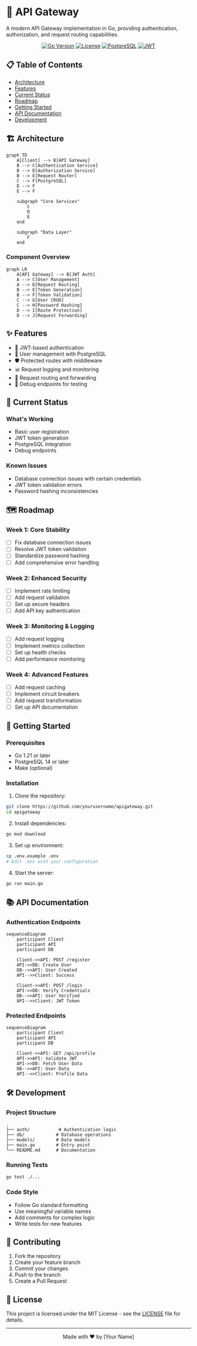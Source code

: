 # 🚀 API Gateway

A modern API Gateway implementation in Go, providing authentication, authorization, and request routing capabilities.

<div align="center">

[![Go Version](https://img.shields.io/badge/Go-1.21-blue.svg)](https://golang.org)
[![License](https://img.shields.io/badge/License-MIT-green.svg)](LICENSE)
[![PostgreSQL](https://img.shields.io/badge/PostgreSQL-14-blue.svg)](https://www.postgresql.org)
[![JWT](https://img.shields.io/badge/JWT-Auth-orange.svg)](https://jwt.io)

</div>

## 📋 Table of Contents
- [Architecture](#-architecture)
- [Features](#-features)
- [Current Status](#-current-status)
- [Roadmap](#-roadmap)
- [Getting Started](#-getting-started)
- [API Documentation](#-api-documentation)
- [Development](#-development)

## 🏗 Architecture

```mermaid
graph TD
    A[Client] --> B[API Gateway]
    B --> C[Authentication Service]
    B --> D[Authorization Service]
    B --> E[Request Router]
    C --> F[PostgreSQL]
    D --> F
    E --> F
    
    subgraph "Core Services"
        C
        D
        E
    end
    
    subgraph "Data Layer"
        F
    end
```

### Component Overview

```mermaid
graph LR
    A[API Gateway] --> B[JWT Auth]
    A --> C[User Management]
    A --> D[Request Routing]
    B --> E[Token Generation]
    B --> F[Token Validation]
    C --> G[User CRUD]
    C --> H[Password Hashing]
    D --> I[Route Protection]
    D --> J[Request Forwarding]
```

## ✨ Features

- 🔐 JWT-based authentication
- 👥 User management with PostgreSQL
- 🛡 Protected routes with middleware
- 📊 Request logging and monitoring
- 🔄 Request routing and forwarding
- 🧪 Debug endpoints for testing

## 🚧 Current Status

### What's Working
- Basic user registration
- JWT token generation
- PostgreSQL integration
- Debug endpoints

### Known Issues
- Database connection issues with certain credentials
- JWT token validation errors
- Password hashing inconsistencies

## 🗺 Roadmap

### Week 1: Core Stability
- [ ] Fix database connection issues
- [ ] Resolve JWT token validation
- [ ] Standardize password hashing
- [ ] Add comprehensive error handling

### Week 2: Enhanced Security
- [ ] Implement rate limiting
- [ ] Add request validation
- [ ] Set up secure headers
- [ ] Add API key authentication

### Week 3: Monitoring & Logging
- [ ] Add request logging
- [ ] Implement metrics collection
- [ ] Set up health checks
- [ ] Add performance monitoring

### Week 4: Advanced Features
- [ ] Add request caching
- [ ] Implement circuit breakers
- [ ] Add request transformation
- [ ] Set up API documentation

## 🚀 Getting Started

### Prerequisites
- Go 1.21 or later
- PostgreSQL 14 or later
- Make (optional)

### Installation

1. Clone the repository:
```bash
git clone https://github.com/yourusername/apigateway.git
cd apigateway
```

2. Install dependencies:
```bash
go mod download
```

3. Set up environment:
```bash
cp .env.example .env
# Edit .env with your configuration
```

4. Start the server:
```bash
go run main.go
```

## 📚 API Documentation

### Authentication Endpoints

```mermaid
sequenceDiagram
    participant Client
    participant API
    participant DB
    
    Client->>API: POST /register
    API->>DB: Create User
    DB-->>API: User Created
    API-->>Client: Success
    
    Client->>API: POST /login
    API->>DB: Verify Credentials
    DB-->>API: User Verified
    API-->>Client: JWT Token
```

### Protected Endpoints

```mermaid
sequenceDiagram
    participant Client
    participant API
    participant DB
    
    Client->>API: GET /api/profile
    API->>API: Validate JWT
    API->>DB: Fetch User Data
    DB-->>API: User Data
    API-->>Client: Profile Data
```

## 🛠 Development

### Project Structure
```
.
├── auth/           # Authentication logic
├── db/            # Database operations
├── models/        # Data models
├── main.go        # Entry point
└── README.md      # Documentation
```

### Running Tests
```bash
go test ./...
```

### Code Style
- Follow Go standard formatting
- Use meaningful variable names
- Add comments for complex logic
- Write tests for new features

## 🤝 Contributing

1. Fork the repository
2. Create your feature branch
3. Commit your changes
4. Push to the branch
5. Create a Pull Request

## 📝 License

This project is licensed under the MIT License - see the [LICENSE](LICENSE) file for details.

---

<div align="center">
Made with ❤️ by [Your Name]
</div> 